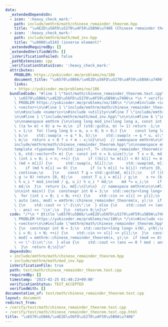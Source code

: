 ```yaml
---
data:
  _extendedDependsOn:
  - icon: ':heavy_check_mark:'
    path: include/emthrm/math/chinese_remainder_theorem.hpp
    title: "\u4E2D\u56FD\u5270\u4F59\u5B9A\u7406 (Chinese remainder theorem)"
  - icon: ':heavy_check_mark:'
    path: include/emthrm/math/mod_inv.hpp
    title: "\u9006\u5143 (inverse element)"
  _extendedRequiredBy: []
  _extendedVerifiedWith: []
  _isVerificationFailed: false
  _pathExtension: cpp
  _verificationStatusIcon: ':heavy_check_mark:'
  attributes:
    PROBLEM: https://yukicoder.me/problems/no/186
    document_title: "\u6570\u5B66/\u4E2D\u56FD\u5270\u4F59\u5B9A\u7406"
    links:
    - https://yukicoder.me/problems/no/186
  bundledCode: "#line 1 \"test/math/chinese_remainder_theorem.test.cpp\"\n/*\n * @title\
    \ \u6570\u5B66/\u4E2D\u56FD\u5270\u4F59\u5B9A\u7406\n *\n * verification-helper:\
    \ PROBLEM https://yukicoder.me/problems/no/186\n */\n\n#include <iostream>\n#include\
    \ <vector>\n\n#line 1 \"include/emthrm/math/chinese_remainder_theorem.hpp\"\n\n\
    \n\n#include <numeric>\n#include <utility>\n#line 7 \"include/emthrm/math/chinese_remainder_theorem.hpp\"\
    \n\n#line 1 \"include/emthrm/math/mod_inv.hpp\"\n\n\n\n#line 6 \"include/emthrm/math/mod_inv.hpp\"\
    \n\nnamespace emthrm {\n\nlong long mod_inv(long long a, const int m) {\n  if\
    \ ((a %= m) < 0) a += m;\n  if (std::gcd(a, m) != 1) return -1;\n  long long x\
    \ = 1;\n  for (long long b = m, u = 0; b > 0;) {\n    const long long q = a /\
    \ b;\n    std::swap(a -= q * b, b);\n    std::swap(x -= q * u, u);\n  }\n  x %=\
    \ m;\n  return x < 0 ? x + m : x;\n}\n\n}  // namespace emthrm\n\n\n#line 9 \"\
    include/emthrm/math/chinese_remainder_theorem.hpp\"\n\nnamespace emthrm {\n\n\
    template <typename T>\nstd::pair<T, T> chinese_remainder_theorem(std::vector<T>\
    \ b, std::vector<T> m) {\n  const int n = b.size();\n  T x = 0, md = 1;\n  for\
    \ (int i = 0; i < n; ++i) {\n    if ((b[i] %= m[i]) < 0) b[i] += m[i];\n    if\
    \ (md < m[i]) {\n      std::swap(x, b[i]);\n      std::swap(md, m[i]);\n    }\n\
    \    if (md % m[i] == 0) {\n      if (x % m[i] != b[i]) return {0, 0};\n     \
    \ continue;\n    }\n    const T g = std::gcd(md, m[i]);\n    if ((b[i] - x) %\
    \ g != 0) return {0, 0};\n    const T u_i = m[i] / g;\n    x += (b[i] - x) / g\
    \ % u_i * mod_inv(md / g, u_i) % u_i * md;\n    md *= u_i;\n    if (x < 0) x +=\
    \ md;\n  }\n  return {x, md};\n}\n\n}  // namespace emthrm\n\n\n#line 11 \"test/math/chinese_remainder_theorem.test.cpp\"\
    \n\nint main() {\n  constexpr int N = 3;\n  std::vector<long long> x(N), y(N);\n\
    \  for (int i = 0; i < N; ++i) {\n    std::cin >> x[i] >> y[i];\n  }\n  const\
    \ auto [ans, mod] = emthrm::chinese_remainder_theorem(x, y);\n  if (mod == 0)\
    \ {\n    std::cout << \"-1\\n\";\n  } else {\n    std::cout << (ans == 0 ? mod\
    \ : ans) << '\\n';\n  }\n  return 0;\n}\n"
  code: "/*\n * @title \u6570\u5B66/\u4E2D\u56FD\u5270\u4F59\u5B9A\u7406\n *\n * verification-helper:\
    \ PROBLEM https://yukicoder.me/problems/no/186\n */\n\n#include <iostream>\n#include\
    \ <vector>\n\n#include \"emthrm/math/chinese_remainder_theorem.hpp\"\n\nint main()\
    \ {\n  constexpr int N = 3;\n  std::vector<long long> x(N), y(N);\n  for (int\
    \ i = 0; i < N; ++i) {\n    std::cin >> x[i] >> y[i];\n  }\n  const auto [ans,\
    \ mod] = emthrm::chinese_remainder_theorem(x, y);\n  if (mod == 0) {\n    std::cout\
    \ << \"-1\\n\";\n  } else {\n    std::cout << (ans == 0 ? mod : ans) << '\\n';\n\
    \  }\n  return 0;\n}\n"
  dependsOn:
  - include/emthrm/math/chinese_remainder_theorem.hpp
  - include/emthrm/math/mod_inv.hpp
  isVerificationFile: true
  path: test/math/chinese_remainder_theorem.test.cpp
  requiredBy: []
  timestamp: '2023-02-25 01:48:23+09:00'
  verificationStatus: TEST_ACCEPTED
  verifiedWith: []
documentation_of: test/math/chinese_remainder_theorem.test.cpp
layout: document
redirect_from:
- /verify/test/math/chinese_remainder_theorem.test.cpp
- /verify/test/math/chinese_remainder_theorem.test.cpp.html
title: "\u6570\u5B66/\u4E2D\u56FD\u5270\u4F59\u5B9A\u7406"
---
```

